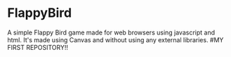 # FlappyBird
A simple Flappy Bird game made for web browsers using javascript and html.
It's made using Canvas and without using any external libraries.
#MY FIRST REPOSITORY!!
